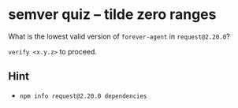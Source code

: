 # semver quiz – tilde zero ranges

What is the lowest valid version of `forever-agent` in `request@2.20.0`?

`verify <x.y.z>` to proceed.

## Hint

* `npm info request@2.20.0 dependencies`
